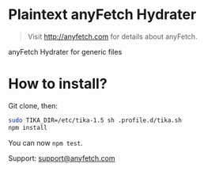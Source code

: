# Plaintext anyFetch Hydrater
> Visit http://anyfetch.com for details about anyFetch.

anyFetch Hydrater for generic files

# How to install?
Git clone, then:
```sh
sudo TIKA_DIR=/etc/tika-1.5 sh .profile.d/tika.sh
npm install
```

You can now `npm test`.

Support: support@anyfetch.com
